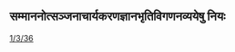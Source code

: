 ## सम्माननोत्सञ्जनाचार्यकरणज्ञानभृतिविगणनव्ययेषु नियः 
 [1/3/36](https://ashtadhyayi.com/sutraani/1/3/36)